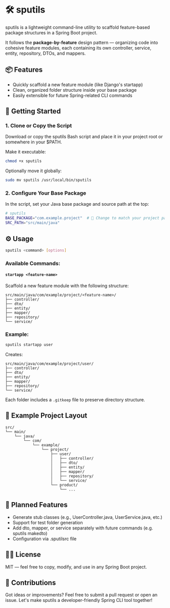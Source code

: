 # **🛠️ sputils**

sputils is a lightweight command-line utility to scaffold feature-based package structures in a Spring Boot project.

It follows the **package-by-feature** design pattern — organizing code into cohesive feature modules, each containing its own controller, service, entity, repository, DTOs, and mappers.

## **📦 Features**

* Quickly scaffold a new feature module (like Django's startapp)
* Clean, organized folder structure inside your base package
* Easily extensible for future Spring-related CLI commands

## **🚀 Getting Started**

### **1. Clone or Copy the Script**

Download or copy the sputils Bash script and place it in your project root or somewhere in your $PATH.

Make it executable:
```bash
chmod +x sputils
```

Optionally move it globally:
```bash
sudo mv sputils /usr/local/bin/sputils
```

### **2. Configure Your Base Package**

In the script, set your Java base package and source path at the top:
```bash
# sputils 
BASE_PACKAGE="com.example.project"  # 🔁 Change to match your project package 
SRC_PATH="src/main/java"
```

## **⚙️ Usage**

```bash
sputils <command> [options]
```

### **Available Commands:**

#### `startapp <feature-name>`

Scaffold a new feature module with the following structure:

```
src/main/java/com/example/project/<feature-name>/
├── controller/
├── dto/
├── entity/
├── mapper/
├── repository/
└── service/
```

### **Example:**

```bash
sputils startapp user
```

Creates:
```
src/main/java/com/example/project/user/
├── controller/
├── dto/
├── entity/
├── mapper/
├── repository/
└── service/
```

Each folder includes a `.gitkeep` file to preserve directory structure.

## **📁 Example Project Layout**

```
src/
└── main/
    └── java/
        └── com/
            └── example/
                └── project/
                    ├── user/
                    │   ├── controller/
                    │   ├── dto/
                    │   ├── entity/
                    │   ├── mapper/
                    │   ├── repository/
                    │   └── service/
                    └── product/
                        └── ...
```

## **🧩 Planned Features**

* Generate stub classes (e.g., UserController.java, UserService.java, etc.)
* Support for test folder generation
* Add dto, mapper, or service separately with future commands (e.g. sputils makedto)
* Configuration via .sputilsrc file

## **🧑‍💻 License**

MIT — feel free to copy, modify, and use in any Spring Boot project.

## **🤝 Contributions**

Got ideas or improvements? Feel free to submit a pull request or open an issue. Let's make sputils a developer-friendly Spring CLI tool together!

